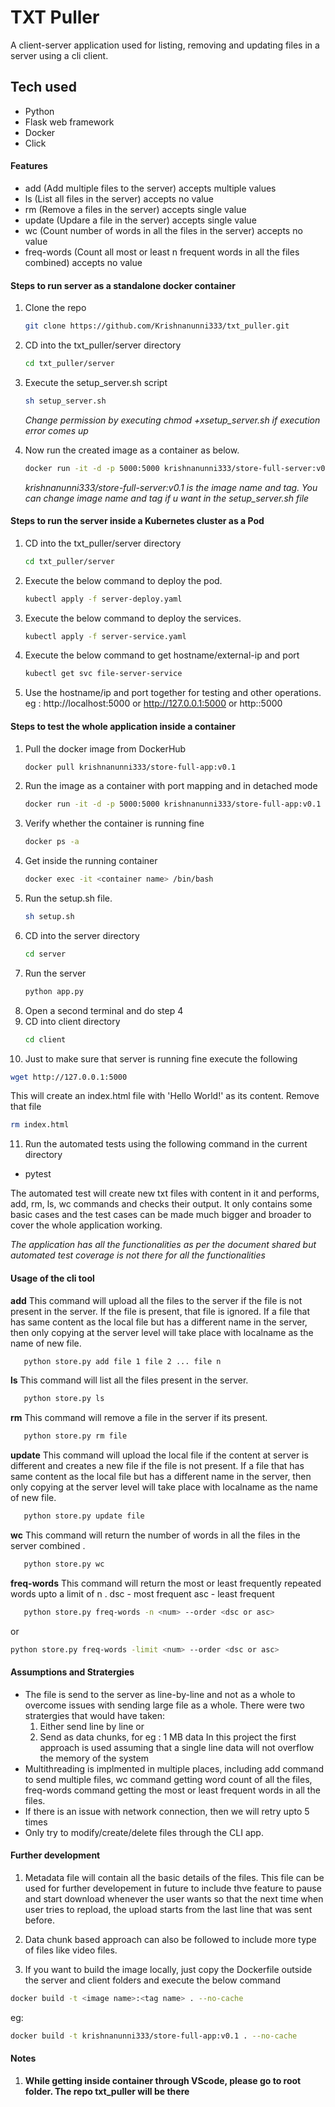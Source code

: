 
# TXT Puller

A client-server application used for listing, removing and updating files in a server using a cli client.

## Tech used
- Python
- Flask web framework
- Docker
- Click

#### Features

- add (Add multiple files to the server) accepts multiple values
- ls (List all files in the server) accepts no value
- rm (Remove a files in the server)  accepts single value
- update (Updare a file in the server) accepts single value
- wc (Count number of words in all the files in the server) accepts no value
- freq-words (Count all most or least n frequent words in all the files combined) accepts no value

#### Steps to run server as a standalone docker container

1. Clone the repo
   ```sh
   git clone https://github.com/Krishnanunni333/txt_puller.git
   ```
2. CD into the txt_puller/server directory
   ```sh
   cd txt_puller/server
   ```
3. Execute the setup_server.sh script
   ```sh
   sh setup_server.sh
   ```
   *Change permission by executing chmod +xsetup_server.sh if execution error comes up*

4. Now run the created image as a container as below.
   ```sh
   docker run -it -d -p 5000:5000 krishnanunni333/store-full-server:v0.1 /bin/bash
   ```
   *krishnanunni333/store-full-server:v0.1 is the image name and tag. You can change image name and tag if u want in the setup_server.sh file*


#### Steps to run the server inside a Kubernetes cluster as a Pod

1. CD into the txt_puller/server directory
   ```sh
   cd txt_puller/server
   ```
2. Execute the below command to deploy the pod.
   ```sh
   kubectl apply -f server-deploy.yaml
   ```
3. Execute the below command to deploy the services.
   ```sh
   kubectl apply -f server-service.yaml
   ```
4. Execute the below command to get hostname/external-ip and port
   ```sh
   kubectl get svc file-server-service
   ```
5. Use the hostname/ip and port together for testing and other operations.
   eg : http://localhost:5000 or http://127.0.0.1:5000 or http:<external-ip>:5000



#### Steps to test the whole application inside a container

1. Pull the docker image from DockerHub
   ```sh
   docker pull krishnanunni333/store-full-app:v0.1
   ```
2. Run the image as a container with port mapping and in detached mode
   ```sh
   docker run -it -d -p 5000:5000 krishnanunni333/store-full-app:v0.1 /bin/bash
   ```
3. Verify whether the container is running fine
   ```sh
   docker ps -a
   ```
4. Get inside the running container
   ```sh
   docker exec -it <container name> /bin/bash
   ```
5. Run the setup.sh file.
   ```sh
   sh setup.sh
   ```
6. CD into the server directory
   ```sh
   cd server
   ```
7. Run the server 
   ```sh
   python app.py
   ```
8. Open a second terminal and do step 4 
9. CD into client directory
   ```sh
   cd client
   ```
10. Just to make sure that server is running fine execute the following
   ```sh
   wget http://127.0.0.1:5000 
   ```
   This will create an index.html file with 'Hello World!' as its content. Remove that file
   ```sh
   rm index.html 
   ```
11. Run the automated tests using the following command in the current directory
   - pytest
   
   The automated test will create new txt files with content in it and performs, add, rm, ls, wc commands and checks their output. It only contains some basic cases and the test cases can be made much bigger and broader to cover the whole application working.
   
   *The application has all the functionalities as per the document shared but automated test coverage is not there for all the functionalities*
   
#### Usage of the cli tool
**add**
This command will upload all the files to the server if the file is not present in the server. If the file is present, that file is ignored. If a file that has same content as the local file but has a different name in the server, then only copying at the server level will take place with localname as the name of new file.
```sh
   python store.py add file 1 file 2 ... file n 
   ```
**ls**
This command will list all the files present in the server.
```sh
   python store.py ls 
   ```
**rm**
This command will remove a file in the server if its present.
```sh
   python store.py rm file
   ```
**update**
This command will upload the local file if the content at server is different and creates a new file if the file is not present. If a file that has same content as the local file but has a different name in the server, then only copying at the server level will take place with localname as the name of new file.
```sh
   python store.py update file
   ```
**wc**
This command will return the number of words in all the files in the server combined .
```sh
   python store.py wc
   ```
**freq-words**
This command will return the most or least frequently repeated words upto a limit of n .
dsc - most frequent
asc - least frequent
```sh
   python store.py freq-words -n <num> --order <dsc or asc>
   ```
   or
   ```sh
   python store.py freq-words -limit <num> --order <dsc or asc>
   ```
#### Assumptions and Stratergies
- The file is send to the server as line-by-line and not as a whole to overcome issues with sending large file as a whole. There were two stratergies that would have taken:
    1. Either send line by line
	or
	2. Send as data chunks, for eg : 1 MB data
In this project  the first approach is used assuming that a single line data will not overflow the memory of the system
- Multithreading is implmented in multiple places, including add command to send multiple files, wc command getting word count of all the files, freq-words command getting the most or least frequent words in all the files.
- If there is an issue with network connection, then we will retry upto 5 times
- Only try to modify/create/delete files through the CLI app.

#### Further development
1. Metadata file will contain all the basic details of the files. This file can be used for further developement in future to include thve feature to pause and start download whenever the user wants so that the next time when user tries to repload, the upload starts from the last line that was sent before.

2. Data chunk based approach can also be followed to include more type of files like video files.

3. If you want to build the image locally, just copy the Dockerfile outside the server and client folders and execute the below command
```sh
docker build -t <image name>:<tag name> . --no-cache
```
eg: 
```sh
docker build -t krishnanunni333/store-full-app:v0.1 . --no-cache
```
#### Notes
1. **While getting inside container through VScode, please go to root folder. The repo txt_puller will be there** 


